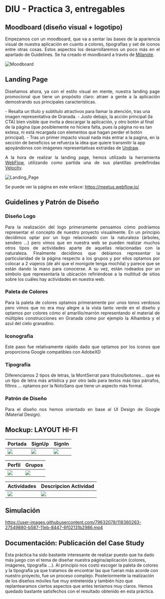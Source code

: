 # DIU - Practica 3, entregables



## Moodboard (diseño visual + logotipo)   
<p align="justify"> Empezamos con un moodboard, que va a sentar las bases de la apariencia visual de nuestra aplicación en cuanto a colores, tipografías y set de iconos entre otras cosas. Estos aspectos los desarrollaremos un poco más en el apartado de Guidelines. Se ha creado el moodboard a través de <a href="https://milanote.com">Milanote</a>. </p>

![Moodboard](Imagenes/moodboard.PNG)


## Landing Page
<p align="justify"> Diseñamos ahora, ya con el estilo visual en mente, nuestra landing page promocional que tiene un propósito claro: atraer a gente a la aplicación demostrando sus principales características.</p>
 - Resalta un título y subtítulo atractivos para llamar la atención, tras una imagen representativa de Granada. 
 - Justo debajo, la acción principal (la CTA) bien visible que invita a descargar la aplicación, y otro botón al final de la página (que posiblemente no hiciera falta, pues la página no es tan extesa, ni está recargada con elementos que hagan perder el botón principal). 
 - Tras un primer impacto visual nada más entrar a la pagina, en la sección de beneficios se refuerza la idea que quiere transmitir la app apoyándonos con imágenes representativas extraidas de <a href="https://undraw.co/" target="_blank">Undraw</a>.

<p align="justify"> A la hora de realizar la landing page, hemos utilizado la herramienta <a href="https://webflow.com/" target="_blank">WebFlow</a>, utilizando como partida  una de sus plantillas predefinidas <a href="https://webflow.com/templates/html/velocity-multipurpose-website-template">Velocity</a>.</p>

![Landing_Page](Imagenes/landing_page.png)

Se puede ver la página en este enlace:
https://meetus.webflow.io/

## Guidelines y Patrón de Diseño

<h3><strong>Diseño Logo</strong></h3>

<p align="justify">Para la realización del logo primeramente pensamos cómo podríamos representar el concepto de nuestro proyecto 
visualmente. En un principio decidimos optar por un logo relacionado con la naturaleza (árboles, sendero ...) pero vimos que 
en nuestra web se pueden realizar muchos otros tipos de actividades aparte de aquellas relacionadas con la naturaleza. Finalmente
decidimos que debíamos representar la particularidad de la página respecto a los grupos y por ellos optamos por colocar a 2 viajeros 
(de ahí que el monigote tenga mochila) y parece que se están dando la mano para conocerse. A su vez, están rodeados por un símbolo
que representaría la ubicación refiriéndose a la multitud de sitios sobre los cuáles hay actividades en nuestra web.</p>

<h3><strong>Paleta de Colores</strong></h3>

<p align="justify">Para la paleta de colores optamos primeramente por unos tonos verdosos pero vimos que no era muy alegre a la vista tanto verde en el diseño y optamos por colores cómo el amarillo/marrón representando el material de múltiples construcciones en Granada cómo por ejemplo la Alhambra y el azul del cielo granadino.</p>

<h3><strong>Iconografía</strong></h3>

<p align="justify">Este paso fue relativamente rápido dado que optamos por los iconos que proporciona Google compatibles con AdobeXD</p>

<h3><strong>Tipografía</strong></h3>

<p align="justify">Diferenciamos 2 tipos de letras, la MontSerrat para títulos/botones... que es un tipo de letra más artística y por otro lado para textos más tipo párrafos, filtros ... optamos por la NotoSans que tiene un aspecto más formal.</p>

<h3><strong>Patrón de Diseño</strong></h3>

<p align="justify">Para el diseño nos hemos orientado en base al UI Design de Google (Material Design).</p>

## Mockup: LAYOUT HI-FI

|  Portada | SignUp |  SignIn |
|---|---|---|
| ![](Imagenes/Portada.png)  | ![](Imagenes/SignUp.png)  | ![](Imagenes/SignIn.png)  |

| Perfil | Grupos | 
|---|---|
| ![](Imagenes/Perfil.png)  | ![](Imagenes/Grupos.png)  | 

| Actividades | Descripcion Actividad |
|---|---|
| ![](Imagenes/Actividades.png)  | ![](Imagenes/DescripcionActividad.png)  |

## Simulación


https://user-images.githubusercontent.com/79632078/118360263-27549880-b587-11eb-8447-6f02131b2986.mp4



## Documentación: Publicación del Case Study

Esta práctica ha sido bastante interesante de realizar puesto que ha dado más juego con el tema de diseñar nuestra página/aplicación (colores, imágenes, tipografía ...). Al principio nos costó escoger la paleta de colores y la tipografía ya que tratamos de encontrar las que fueran más acorde con nuestro proyecto, fue un proceso complejo. Posteriormente la realización de los diseños móviles fue muy entretenida y también hizo que replantearamos ciertos aspectos que antes teníamos muy claros. Hemos quedado bastante satisfechos con el resultado obtenido en esta práctica.                         
 
